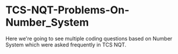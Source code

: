 # TCS-NQT-Problems-On-Number_System
Here we're going to see multiple coding questions based on Number System which were asked frequently in TCS NQT.
